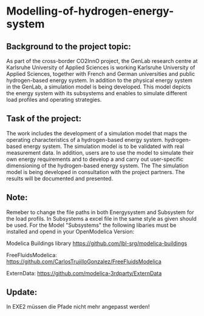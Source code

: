 # Modelling-of-hydrogen-energy-system

## Background to the project topic:

As part of the cross-border CO2InnO project, the GenLab research centre at Karlsruhe University of Applied Sciences is working
Karlsruhe University of Applied Sciences, together with French and German universities and public
hydrogen-based energy system. In addition to the physical energy system in the GenLab,
a simulation model is being developed. This model depicts the energy system with its subsystems and enables
to simulate different load profiles and operating strategies.

## Task of the project:

The work includes the development of a simulation model that maps the operating characteristics of a hydrogen-based energy system.
hydrogen-based energy system. The simulation model is to be validated with real measurement data.
In addition, users are to use the model to simulate their own energy requirements and to develop a
and carry out user-specific dimensioning of the hydrogen-based energy system. The
The simulation model is being developed in consultation with the project partners. The results will be
documented and presented.

## Note:

Remeber to change the file paths in both Energysystem and Subsystem for the load profils. In Subsystems a excel file in the same style as given should be used.
For the Model "Subsystems" the following libaries must be installed and opend in your OpenModelica Version:

Modelica Buildings library https://github.com/lbl-srg/modelica-buildings

FreeFluidsModelica: https://github.com/CarlosTrujilloGonzalez/FreeFluidsModelica

ExternData: https://github.com/modelica-3rdparty/ExternData

## Update:

In EXE2 müssen die Pfade nicht mehr angepasst werden!
